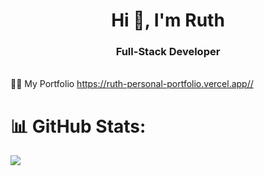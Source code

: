 <h1 align="center">Hi 👋, I'm Ruth</h1>
<h3 align="center">Full-Stack Developer</h3>

<br>👨‍💻 My Portfolio https://ruth-personal-portfolio.vercel.app//<br>

# 📊 GitHub Stats:
![](https://github-readme-streak-stats.herokuapp.com/?user=dot-ruth&theme=dark&hide_border=false)<br/>

